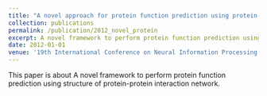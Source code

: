 ```yaml
---
title: "A novel approach for protein function prediction using protein-protein interaction network"
collection: publications
permalink: /publication/2012_novel_protein
excerpt: A novel framework to perform protein function prediction using structure of protein-protein interaction network. 
date: 2012-01-01
venue: '19th International Conference on Neural Information Processing (Doha, Qatar)'
---
```

This paper is about A novel framework to perform protein function prediction using structure of protein-protein interaction network. 
